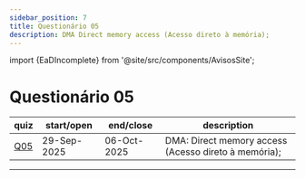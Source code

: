 ```yaml
---
sidebar_position: 7
title: Questionário 05
description: DMA Direct memory access (Acesso direto à memória);
---
```


import {EaDIncomplete} from '@site/src/components/AvisosSite';

# Questionário 05

<EaDIncomplete />

| quiz                                                            | start/open  | end/close   | description                                          |
| --------------------------------------------------------------- | ----------- | ----------- | ---------------------------------------------------- |
| [Q05](https://moodle.utfpr.edu.br/mod/quiz/view.php?id=1957487) | 29-Sep-2025 | 06-Oct-2025 | DMA: Direct memory access (Acesso direto à memória); |


---

